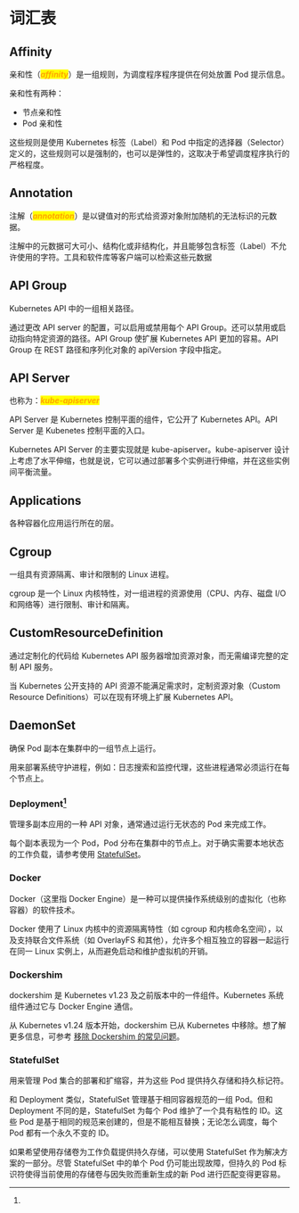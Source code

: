 # 词汇表

## Affinity

亲和性（_<mark style="color:orange;">**affinity**</mark>_）是一组规则，为调度程序程序提供在何处放置 Pod 提示信息。

亲和性有两种：

* 节点亲和性
* Pod 亲和性

这些规则是使用 Kubernetes 标签（Label）和 Pod 中指定的选择器（Selector）定义的，这些规则可以是强制的，也可以是弹性的，这取决于希望调度程序执行的严格程度。

## Annotation

注解（_<mark style="color:orange;">**annotation**</mark>_）是以键值对的形式给资源对象附加随机的无法标识的元数据。

注解中的元数据可大可小、结构化或非结构化，并且能够包含标签（Label）不允许使用的字符。工具和软件库等客户端可以检索这些元数据

## API Group

Kubernetes API 中的一组相关路径。

通过更改 API server 的配置，可以启用或禁用每个 API Group。还可以禁用或启动指向特定资源的路径。API Group 使扩展 Kubernetes API 更加的容易。API Group 在 REST 路径和序列化对象的 apiVersion 字段中指定。

## API Server

也称为：_<mark style="color:orange;">**kube-apiserver**</mark>_

API Server 是 Kubernetes 控制平面的组件，它公开了 Kubernetes API。API Server 是 Kubenetes 控制平面的入口。

Kubernetes API Server 的主要实现就是 kube-apiserver。kube-apiserver 设计上考虑了水平伸缩，也就是说，它可以通过部署多个实例进行伸缩，并在这些实例间平衡流量。

## Applications

各种容器化应用运行所在的层。

## Cgroup

一组具有资源隔离、审计和限制的 Linux 进程。

cgroup 是一个 Linux 内核特性，对一组进程的资源使用（CPU、内存、磁盘 I/O 和网络等）进行限制、审计和隔离。

## CustomResourceDefinition

通过定制化的代码给 Kubernetes API 服务器增加资源对象，而无需编译完整的定制 API 服务。

当 Kubernetes 公开支持的 API 资源不能满足需求时，定制资源对象（Custom Resource Definitions）可以在现有环境上扩展 Kubernetes API。

## DaemonSet

确保 Pod 副本在集群中的一组节点上运行。

用来部署系统守护进程，例如：日志搜索和监控代理，这些进程通常必须运行在每个节点上。

### Deployment[^1] <a href="#deployment" id="deployment"></a>

管理多副本应用的一种 API 对象，通常通过运行无状态的 Pod 来完成工作。

每个副本表现为一个 Pod，Pod 分布在集群中的节点上。对于确实需要本地状态的工作负载，请参考使用 [StatefulSet](Glossary.md#statefulset)。

### Docker

Docker（这里指 Docker Engine）是一种可以提供操作系统级别的虚拟化（也称容器）的软件技术。

Docker 使用了 Linux 内核中的资源隔离特性（如 cgroup 和内核命名空间），以及支持联合文件系统（如 OverlayFS 和其他），允许多个相互独立的容器一起运行在同一 Linux 实例上，从而避免启动和维护虚拟机的开销。

### Dockershim

dockershim 是 Kubernetes v1.23 及之前版本中的一件组件。Kubernetes 系统组件通过它与 Docker Engine 通信。

从 Kubernetes v1.24 版本开始，dockershim 已从 Kubernetes 中移除。想了解更多信息，可参考 [移除 Dockershim 的常见问题](Blog/Dockershim-Removal-FAQ.md)。

### StatefulSet

用来管理 Pod 集合的部署和扩缩容，并为这些 Pod 提供持久存储和持久标记符。

和 Deployment 类似，StatefulSet 管理基于相同容器规范的一组 Pod。但和 Deployment 不同的是，StatefulSet 为每个 Pod 维护了一个具有粘性的 ID。这些 Pod 是基于相同的规范来创建的，但是不能相互替换；无论怎么调度，每个 Pod 都有一个永久不变的 ID。

如果希望使用存储卷为工作负载提供持久存储，可以使用 StatefulSet 作为解决方案的一部分。尽管 StatefulSet 中的单个 Pod 仍可能出现故障，但持久的 Pod 标识符使得当前使用的存储卷与因失败而重新生成的新 Pod 进行匹配变得更容易。







[^1]: 
